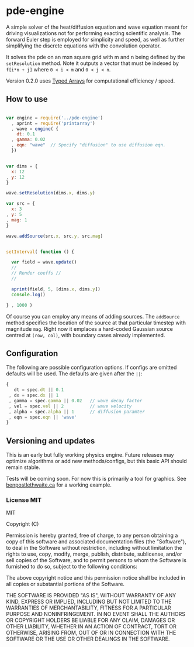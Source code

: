 # pde-engine

A simple solver of the heat/diffusion equation and wave equation meant for driving visualizations not for performing exacting scientific analysis. The forward Euler step is employed for simplicity and speed, as well as further simplifying the discrete equations with the convolution operator.

It solves the pde on an mxn square grid with m and n being defined by the `setResolution` method.
Note it outputs a vector that must be indexed by `f[i*n + j]` where `0 < i < m` and `0 < j < n`.

Version 0.2.0 uses [Typed Arrays](https://developer.mozilla.org/en-US/docs/JavaScript_typed_arrays) for computational efficiency / speed.

## How to use

```javascript

var engine = require('../pde-engine')
  , aprint = require('printarray')
  , wave = engine( {
    dt: 0.1
  , gamma: 0.02
  , eqn: "wave"  // Specify "diffusion" to use diffusion eqn.
  })


var dims = {
  x: 12
, y: 12
}

wave.setResolution(dims.x, dims.y)

var src = {
  x: 3
, y: 5
, mag: 1
}

wave.addSource(src.x, src.y, src.mag)


setInterval( function () {

  var field = wave.update()
  //
  // Render coeffs //
  //

  aprint(field, 5, [dims.x, dims.y])
  console.log()

} , 1000 )


```

Of course you can employ any means of adding sources.
The `addSource` method specifies the location of the source at that particular timestep with magnitude `mag`. Right now it emplaces a hard-coded Gaussian source centred at `(row, col)`, with boundary cases already implemented.

## Configuration
The following are possible configuration options. If configs are omitted defaults will be used. The defaults are given after the `||`:
```javascript
{
   dt = spec.dt || 0.1
 , dx = spec.dx || 1
 , gamma = spec.gamma || 0.02   // wave decay factor
 , vel = spec.vel || 2          // wave velocity
 , alpha = spec.alpha || 1      // diffusion paramter
 , eqn = spec.eqn || 'wave'
}
```

## Versioning and updates

This is an early but fully working physics engine. Future releases may optimize algorithms or add new methods/configs, but this basic API should remain stable.

Tests will be coming soon. For now this is primarily a tool for graphics.
See [benpostlethwaite.ca](http://benpostlethwaite.ca) for a working example.

### License MIT
MIT

Copyright (C)

Permission is hereby granted, free of charge, to any person obtaining a copy of this software and associated documentation files (the "Software"), to deal in the Software without restriction, including without limitation the rights to use, copy, modify, merge, publish, distribute, sublicense, and/or sell copies of the Software, and to permit persons to whom the Software is furnished to do so, subject to the following conditions:

The above copyright notice and this permission notice shall be included in all copies or substantial portions of the Software.

THE SOFTWARE IS PROVIDED "AS IS", WITHOUT WARRANTY OF ANY KIND, EXPRESS OR IMPLIED, INCLUDING BUT NOT LIMITED TO THE WARRANTIES OF MERCHANTABILITY, FITNESS FOR A PARTICULAR PURPOSE AND NONINFRINGEMENT. IN NO EVENT SHALL THE AUTHORS OR COPYRIGHT HOLDERS BE LIABLE FOR ANY CLAIM, DAMAGES OR OTHER LIABILITY, WHETHER IN AN ACTION OF CONTRACT, TORT OR OTHERWISE, ARISING FROM, OUT OF OR IN CONNECTION WITH THE SOFTWARE OR THE USE OR OTHER DEALINGS IN THE SOFTWARE.

